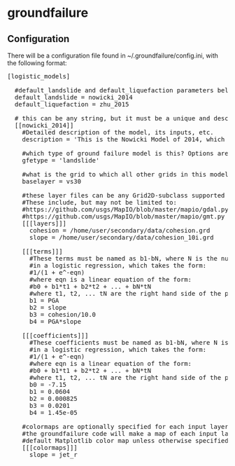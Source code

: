 # groundfailure

Configuration
-------------

There will be a configuration file found in ~/.groundfailure/config.ini, with the following format:

<pre>
[logistic_models]

  #default_landslide and default_liquefaction parameters below must refer to named models in this file
  default_landslide = nowicki_2014
  default_liquefaction = zhu_2015

  # this can be any string, but it must be a unique and descriptive name of a logistic regression model.
  [[nowicki_2014]]
    #Detailed description of the model, its inputs, etc.
    description = 'This is the Nowicki Model of 2014, which uses vs30 and CTI as input.'
    
    #which type of ground failure model is this? Options are landslide or liquefaction.
    gfetype = 'landslide' 

    #what is the grid to which all other grids in this model will be resampled?
    baselayer = vs30

    #these layer files can be any Grid2D-subclass supported format
    #These include, but may not be limited to:
    #https://github.com/usgs/MapIO/blob/master/mapio/gdal.py
    #https://github.com/usgs/MapIO/blob/master/mapio/gmt.py
    [[[layers]]]
      cohesion = /home/user/secondary/data/cohesion.grd
      slope = /home/user/secondary/data/cohesion_10i.grd

    [[[terms]]]
      #These terms must be named as b1-bN, where N is the number of coefficients
      #in a logistic regression, which takes the form:
      #1/(1 + e^-eqn)
      #where eqn is a linear equation of the form:
      #b0 + b1*t1 + b2*t2 + ... + bN*tN
      #where t1, t2, ... tN are the right hand side of the parameters below.
      b1 = PGA
      b2 = slope
      b3 = cohesion/10.0
      b4 = PGA*slope

    [[[coefficients]]]
      #These coefficients must be named as b1-bN, where N is the number of coefficients
      #in a logistic regression, which takes the form:
      #1/(1 + e^-eqn)
      #where eqn is a linear equation of the form:
      #b0 + b1*t1 + b2*t2 + ... + bN*tN
      #where t1, t2, ... tN are the right hand side of the parameters below.
      b0 = -7.15
      b1 = 0.0604
      b2 = 0.000825
      b3 = 0.0201
      b4 = 1.45e-05

    #colormaps are optionally specified for each input layer
    #the groundfailure code will make a map of each input layer, and will use the
    #default Matplotlib color map unless otherwise specified here.      
    [[[colormaps]]]
      slope = jet_r

</pre>